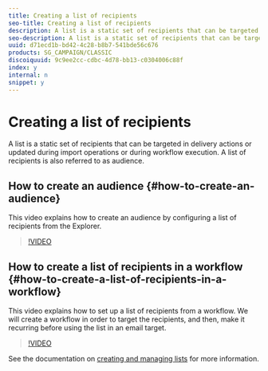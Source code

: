 ```yaml
---
title: Creating a list of recipients
seo-title: Creating a list of recipients
description: A list is a static set of recipients that can be targeted in delivery actions or updated during import operations or during workflow execution. A list of recipients is also referred to as audience.
seo-description: A list is a static set of recipients that can be targeted in delivery actions or updated during import operations or during workflow execution. A list of recipients is also referred to as audience.
uuid: d71ecd1b-bd42-4c28-b8b7-541bde56c676
products: SG_CAMPAIGN/CLASSIC
discoiquuid: 9c9ee2cc-cdbc-4d78-bb13-c0304006c88f
index: y
internal: n
snippet: y
---
```


# Creating a list of recipients

A list is a static set of recipients that can be targeted in delivery actions or updated during import operations or during workflow execution. A list of recipients is also referred to as audience.

## How to create an audience  {#how-to-create-an-audience}

This video explains how to create an audience by configuring a list of recipients from the Explorer.

>[!VIDEO](https://video.tv.adobe.com/v/25602/quality=12)

## How to create a list of recipients in a workflow {#how-to-create-a-list-of-recipients-in-a-workflow}

This video explains how to set up a list of recipients from a workflow. We will create a workflow in order to target the recipients, and then, make it recurring before using the list in an email target.

>[!VIDEO](https://video.tv.adobe.com/v/25603?quality=12)

See the documentation on [creating and managing lists](https://docs.campaign.adobe.com/doc/AC/en/PTF_Profile_management_Creating_and_managing_lists.html) for more information.
